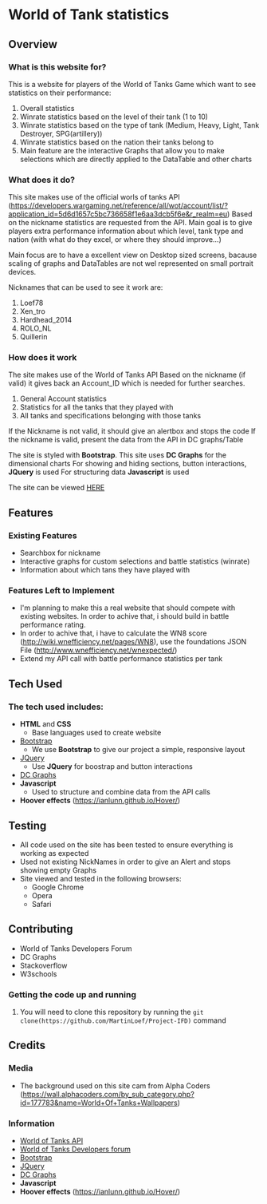 # World of Tank statistics
 
## Overview
 
### What is this website for?
 
This is a website for players of the World of Tanks Game which want to see statistics on their performance:
1.  Overall statistics
2.  Winrate statistics based on the level of their tank (1 to 10)
3.  Winrate statistics based on the type of tank (Medium, Heavy, Light, Tank Destroyer, SPG(artillery))
4.  Winrate statistics based on the nation their tanks belong to
5.  Main feature are the interactive Graphs that allow you to make selections which are directly applied to the DataTable and other charts

 
### What does it do?
 
This site makes use of the official worls of tanks API (https://developers.wargaming.net/reference/all/wot/account/list/?application_id=5d6d1657c5bc736658f1e6aa3dcb5f6e&r_realm=eu)
Based on the nickname statistics are requested from the API.
Main goal is to give players extra performance information about which level, tank type and nation (with what do they excel, or where they should improve...)

Main focus are to have a excellent view on Desktop sized screens, bacause scaling of graphs and DataTables are not wel represented on small portrait devices.

Nicknames that can be used to see it work are:
1.  Loef78
2.  Xen_tro
3.  Hardhead_2014
4.  ROLO_NL
5.  Quillerin
 
### How does it work
 
The site makes use of the World of Tanks API
Based on the nickname (if valid) it gives back an Account_ID which is needed for further searches.
1.  General Account statistics
2.  Statistics for all the tanks that they played with
3.  All tanks and specifications belonging with those tanks

If the Nickname is not valid, it should give an alertbox and stops the code
If the nickname is valid, present the data from the API in DC graphs/Table

The site is styled with **Bootstrap**. 
This site uses **DC Graphs** for the dimensional charts
For showing and hiding sections, button interactions, **JQuery** is used
For structuring data **Javascript** is used

The site can be viewed [HERE](https://martinloef.github.io/project-2-interactive-front-end/)

## Features
 
### Existing Features
- Searchbox for nickname
- Interactive graphs for custom selections and battle statistics (winrate)
- Information about which tans they have played with

### Features Left to Implement
- I'm planning to make this a real website that should compete with existing websites. In order to achive that, i should build in battle performance rating.
- In order to achive that, i have to calculate the WN8 score (http://wiki.wnefficiency.net/pages/WN8), use the foundations JSON File (http://www.wnefficiency.net/wnexpected/)
- Extend my API call with battle performance statistics per tank

## Tech Used

### The tech used includes:
- **HTML** and **CSS**
  - Base languages used to create website
- [Bootstrap](http://getbootstrap.com/)
    - We use **Bootstrap** to give our project a simple, responsive layout
- [JQuery](https://jquery.com)
    - Use **JQuery** for boostrap and button interactions
- [DC Graphs](https://dc-js.github.io/dc.js//)
- **Javascript**
    - Used to structure and combine data from the API calls
- **Hoover effects** (https://ianlunn.github.io/Hover/)

## Testing
- All code used on the site has been tested to ensure everything is working as expected
- Used not existing NickNames in order to give an Alert and stops showing empty Graphs
- Site viewed and tested in the following browsers:
  - Google Chrome
  - Opera
  - Safari

## Contributing

 -  World of Tanks Developers Forum
 -  DC Graphs
 -  Stackoverflow
 -  W3schools
 
### Getting the code up and running
1. You will need to clone this repository by running the ```git clone(https://github.com/MartinLoef/Project-IFD)``` command


## Credits

### Media
- The background used on this site cam from Alpha Coders (https://wall.alphacoders.com/by_sub_category.php?id=177783&name=World+Of+Tanks+Wallpapers)


### Information
- [World of Tanks API](https://developers.wargaming.net/reference/all/wot/account/list/?application_id=5d6d1657c5bc736658f1e6aa3dcb5f6e&r_realm=eu)
- [World of Tanks Developers forum](http://forum.worldoftanks.eu/index.php?/forum/1781-wargaming-developer-partner-program/)
- [Bootstrap](http://getbootstrap.com/)
- [JQuery](https://jquery.com)
- [DC Graphs](https://dc-js.github.io/dc.js//)
- **Javascript**
- **Hoover effects** (https://ianlunn.github.io/Hover/)